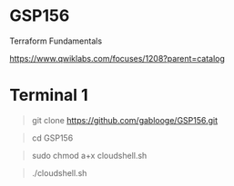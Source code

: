 # GSP156

Terraform Fundamentals

https://www.qwiklabs.com/focuses/1208?parent=catalog

# Terminal 1
> git clone https://github.com/gablooge/GSP156.git

> cd GSP156

> sudo chmod a+x cloudshell.sh

> ./cloudshell.sh